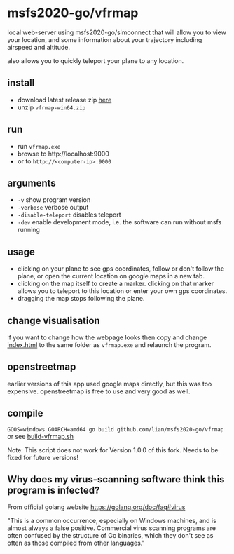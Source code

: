 # msfs2020-go/vfrmap

local web-server using msfs2020-go/simconnect that will allow you to view your location, and some information about your trajectory including airspeed and altitude.

also allows you to quickly teleport your plane to any location.

## install

* download latest release zip [here](https://github.com/lian/msfs2020-go/releases)
* unzip `vfrmap-win64.zip`

## run
* run `vfrmap.exe`
* browse to http://localhost:9000
* or to `http://<computer-ip>:9000`

## arguments

* `-v` show program version
* `-verbose` verbose output
* `-disable-teleport` disables teleport
* `-dev` enable development mode, i.e. the software can run without msfs running

## usage

* clicking on your plane to see gps coordinates, follow or don't follow the plane, or open the current location on google maps in a new tab.
* clicking on the map itself to create a marker. clicking on that marker allows you to teleport to this location or enter your own gps coordinates.
* dragging the map stops following the plane.

## change visualisation

if you want to change how the webpage looks then copy and change [index.html](html/index.html) to the same folder as `vfrmap.exe` and relaunch the program.

## openstreetmap

earlier versions of this app used google maps directly, but this was too expensive. openstreetmap is free to use and very good as well.

## compile

`GOOS=windows GOARCH=amd64 go build github.com/lian/msfs2020-go/vfrmap` or see [build-vfrmap.sh](https://github.com/lian/msfs2020-go/blob/master/build-vfrmap.sh)

Note: This script does not work for Version 1.0.0 of this fork. Needs to be fixed for future versions!

## Why does my virus-scanning software think this program is infected?

From official golang website https://golang.org/doc/faq#virus

"This is a common occurrence, especially on Windows machines, and is almost always a false positive. Commercial virus scanning programs are often confused by the structure of Go binaries, which they don't see as often as those compiled from other languages."
